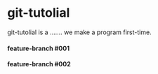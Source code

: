 # git-tutolial

git-tutolial is a .......
we make a program first-time.

#### feature-branch #001

#### feature-branch #002
